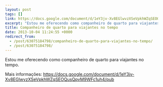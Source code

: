 ```yaml
---
layout: post
tags: []
link: https://docs.google.com/document/d/1eY3jv-Xv8EGlwvzXSeVpkhWZqSEOQusQpvM9WFc1uh4/pub
excerpt: "Estou me oferecendo como companheiro de quarto para viajantes no tempo."
title: Companheiro de quarto para viajantes no tempo
date: 2013-10-04 11:24:55 +0000
redirect_from:
  - /post/63075184798/companheiro-de-quarto-para-viajantes-no-tempo/
  - /post/63075184798/
---
```


Estou me oferecendo como companheiro de quarto para viajantes no tempo.

Mais informações: <https://docs.google.com/document/d/1eY3jv-Xv8EGlwvzXSeVpkhWZqSEOQusQpvM9WFc1uh4/pub>

